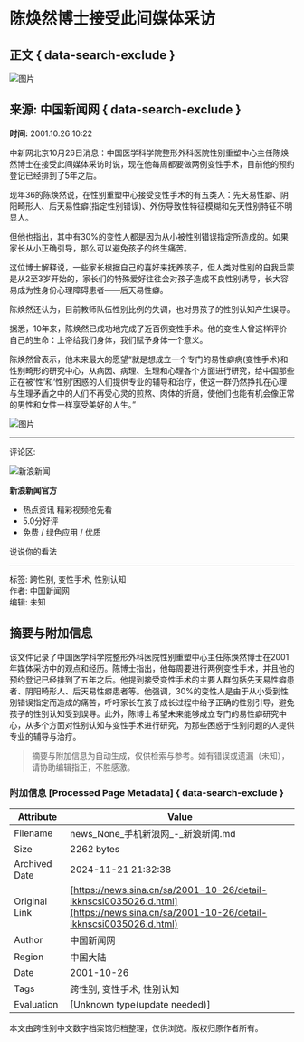 # 陈焕然博士接受此间媒体采访

## 正文 { data-search-exclude }


![图片](https://n.sinaimg.cn/sinakd10200/360/w180h180/20221208/9a5e-68863e2aa95fcb69c00720aa3d256d64.jpg)

## 来源: 中国新闻网 { data-search-exclude }

**时间:** 2001.10.26 10:22

中新网北京10月26日消息：中国医学科学院整形外科医院性别重塑中心主任陈焕然博士在接受此间媒体采访时说，现在他每周都要做两例变性手术，目前他的预约登记已经排到了5年之后。

现年36的陈焕然说，在性别重塑中心接受变性手术的有五类人：先天易性癖、阴阳畸形人、后天易性癖(指定性别错误)、外伤导致性特征模糊和先天性别特征不明显人。

但他也指出，其中有30%的变性人都是因为从小被性别错误指定所造成的。如果家长从小正确引导，那么可以避免孩子的终生痛苦。

这位博士解释说，一些家长根据自己的喜好来抚养孩子，但人类对性别的自我启蒙是从2至3岁开始的，家长们的特殊爱好往往会对孩子造成不良性别诱导，长大容易成为性身份心理障碍患者——后天易性癖。

陈焕然还认为，目前教师队伍性别比例的失调，也对男孩子的性别认知产生误导。

据悉，10年来，陈焕然已成功地完成了近百例变性手术。他的变性人曾这样评价自己的生命：上帝给我们身体，我们赋予身体一个意义。

陈焕然曾表示，他未来最大的愿望“就是想成立一个专门的易性癖病(变性手术)和性别畸形的研究中心，从病因、病理、生理和心理各个方面进行研究，给中国那些正在被‘性’和‘性别’困惑的人们提供专业的辅导和治疗，使这一群仍然挣扎在心理与生理矛盾之中的人们不再受心灵的煎熬、肉体的折磨，使他们也能有机会像正常的男性和女性一样享受美好的人生。”

![图片](https://n.sinaimg.cn/default/2fb77759/20151125/320X320.png)

---

评论区:

![新浪新闻](https://n.sinaimg.cn/default/80905340/20200331/sinalogo.png)

**新浪新闻官方**

- 热点资讯 精彩视频抢先看
- 5.0分好评
- 免费 / 绿色应用 / 优质

说说你的看法

---
标签: 跨性别, 变性手术, 性别认知  
作者: 中国新闻网  
编辑: 未知

## 摘要与附加信息

<!-- tcd_abstract -->
该文件记录了中国医学科学院整形外科医院性别重塑中心主任陈焕然博士在2001年媒体采访中的观点和经历。陈博士指出，他每周要进行两例变性手术，并且他的预约登记已经排到了五年之后。他提到接受变性手术的主要人群包括先天易性癖患者、阴阳畸形人、后天易性癖患者等。他强调，30%的变性人是由于从小受到性别错误指定而造成的痛苦，呼吁家长在孩子成长过程中给予正确的性别引导，避免孩子的性别认知受到误导。此外，陈博士希望未来能够成立专门的易性癖研究中心，从多个方面对性别认知与变性手术进行研究，为那些困惑于性别问题的人提供专业的辅导与治疗。
<!-- tcd_abstract_end -->

> 摘要与附加信息为自动生成，仅供检索与参考。如有错误或遗漏（未知），请协助编辑指正，不胜感激。

### 附加信息 [Processed Page Metadata] { data-search-exclude }

| Attribute       | Value                                  |
|-----------------|----------------------------------------|
| Filename        | news_None_手机新浪网_-_新浪新闻.md                             |
| Size            | 2262 bytes                           |
| Archived Date   | 2024-11-21 21:32:38                             |
| Original Link   | [https://news.sina.cn/sa/2001-10-26/detail-ikknscsi0035026.d.html](https://news.sina.cn/sa/2001-10-26/detail-ikknscsi0035026.d.html)                       |
| Author          | 中国新闻网                               |
| Region          | 中国大陆                               |
| Date            | 2001-10-26                                 |
| Tags            | 跨性别, 变性手术, 性别认知                                 |
| Evaluation            | [Unknown type(update needed)]                                 |
<!-- tcd_table_end -->

本文由跨性别中文数字档案馆归档整理，仅供浏览。版权归原作者所有。
